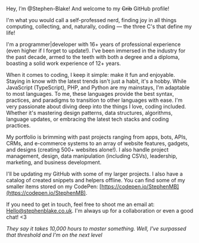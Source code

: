 Hey, I’m @Stephen-Blake! And welcome to my ~~Crib~~ GitHub profile!

I'm what you would call a self-professed nerd, finding joy in all things computing, collecting, and, naturally, coding — the three C's that define my life!

I'm a programmer|developer with 16+ years of professional experience (even higher if I forget to update!). I've been immersed in the industry for the past decade, armed to the teeth with both a degree and a diploma, boasting a solid work experience of 12+ years.

When it comes to coding, I keep it simple: make it fun and enjoyable. Staying in know with the latest trends isn't just a habit, it's a hobby. While JavaScript (TypeScript), PHP, and Python are my mainstays, I'm adaptable to most languages. To me, these languages provide the best syntax, practices, and paradigms to transition to other languages with ease.
I'm very passionate about diving deep into the things I love, coding included. Whether it's mastering design patterns, data structures, algorithms, language updates, or embracing the latest tech stacks and coding practices.

My portfolio is brimming with past projects ranging from apps, bots, APIs, CRMs, and e-commerce systems to an array of website features, gadgets, and designs (creating 500+ websites alone!). I also handle project management, design, data manipulation (including CSVs), leadership, marketing, and business development.

I'll be updating my GitHub with some of my larger projects. I also have a catalog of created snippets and helpers offline. You can find some of my smaller items stored on my CodePen: [https://codepen.io/StephenMB](https://codepen.io/StephenMB).

If you need to get in touch, feel free to shoot me an email at: Hello@stephenblake.co.uk. 
I'm always up for a collaboration or even a good chat! <3

*They say it takes 10,000 hours to master something. Well, I've surpassed that threshold and I'm on the next level*

